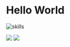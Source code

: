 # Hello World


![skills](https://skillicons.dev/icons?perline=10&theme=dark&i=javascript,webpack,nodejs,rollup,react,vue,nginx,docker,nextjs,ts)



![](http://github-profile-summary-cards.vercel.app/api/cards/most-commit-language?username=Shadowzzh&theme=ayu_mirage)
![](http://github-profile-summary-cards.vercel.app/api/cards/stats?username=Shadowzzh&theme=ayu_mirage)